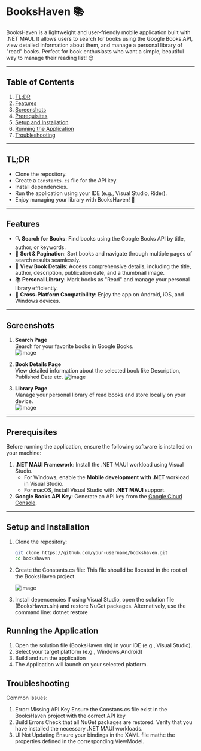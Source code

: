 # BooksHaven 📚

BooksHaven is a lightweight and user-friendly mobile application built with .NET MAUI. It allows users 
to search for books using the Google Books API, view detailed information about them, and manage a personal library of "read" books.
Perfect for book enthusiasts who want a simple, beautiful way to manage their reading list! 😊

---

## Table of Contents
1. [TL;DR](#tldr)
2. [Features](#features)
3. [Screenshots](#screenshots)
4. [Prerequisites](#prerequisites)
5. [Setup and Installation](#setup-and-installation)
6. [Running the Application](#running-the-application)
7. [Troubleshooting](#troubleshooting)

---

## TL;DR

- Clone the repository.
- Create a `Constants.cs` file for the API key.
- Install dependencies.
- Run the application using your IDE (e.g., Visual Studio, Rider).
- Enjoy managing your library with BooksHaven! 🎉

---

## Features

- 🔍 **Search for Books**: Find books using the Google Books API by title, author, or keywords.  
- 🔄 **Sort & Pagination**: Sort books and navigate through multiple pages of search results seamlessly.  
- 📖 **View Book Details**: Access comprehensive details, including the title, author, description, publication date, and a thumbnail image.  
- 📚 **Personal Library**: Mark books as "Read" and manage your personal library efficiently.  
- 🚀 **Cross-Platform Compatibility**: Enjoy the app on Android, iOS, and Windows devices.  


---

## Screenshots

1. **Search Page**  
 Search for your favorite books in Google Books.  
   ![image](https://github.com/user-attachments/assets/081b1e82-6996-4175-a016-2a1e34769ba2)



2. **Book Details Page**  
   View detailed information about the selected book like Description, Published Date etc.
   ![image](https://github.com/user-attachments/assets/a5b14c60-07a4-410b-aa28-b87b12d6e143)


3. **Library Page**  
   Manage your personal library of read books and store locally on your device.  
   ![image](https://github.com/user-attachments/assets/ce70ddc9-5376-40b7-8b16-6135cf6cec3d)


---

## Prerequisites

Before running the application, ensure the following software is installed on your machine:

1. **.NET MAUI Framework**: Install the .NET MAUI workload using Visual Studio.
   - For Windows, enable the **Mobile development with .NET** workload in Visual Studio.
   - For macOS, install Visual Studio with **.NET MAUI** support.
2. **Google Books API Key**: Generate an API key from the [Google Cloud Console](https://console.cloud.google.com/).

---

## Setup and Installation

1. Clone the repository:
   ```bash
   git clone https://github.com/your-username/bookshaven.git
   cd bookshaven
2. Create the Constants.cs file:
   This file shoulld be llocated in the root of the BooksHaven project.
   
    ![image](https://github.com/user-attachments/assets/c717cbe7-672c-4473-965c-6e7e0fbe581e)
   
4. Install depencencies
   If using Visual Studio, open the solution file (BooksHaven.sln) and restore NuGet packages.
   Alternatively, use the command line:
    dotnet restore
   
## Running the Application

1. Open the solution file (BooksHaven.sln) in your IDE (e.g., Visual Studio).
2. Select your target platform (e.g., Windows,Android)
3. Build and run the application
4. The Application will launch on your selected platform.

## Troubleshooting

Common Issues:
1. Error: Missing API Key
   Ensure the Constans.cs file exist in the BooksHaven project with the correct API key
2. Build Errors
   Check that all NuGet packages are restored.
   Verify that you have installed the necessary .NET MAUI workloads.
3. UI Not Updating
   Ensure your bindings in the XAML file mathc the properties defined in the corresponding ViewModel.
   
